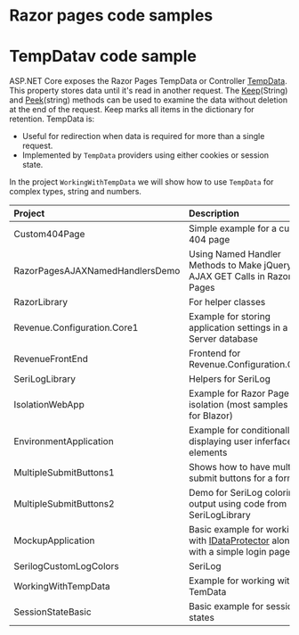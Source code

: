 # Razor pages code samples

# TempDatav code sample

ASP.NET Core exposes the Razor Pages TempData or Controller [TempData](https://learn.microsoft.com/en-us/aspnet/core/fundamentals/app-state?view=aspnetcore-3.1#tempdata-1). This property stores data until it's read in another request. The [Keep](https://learn.microsoft.com/en-us/dotnet/api/microsoft.aspnetcore.mvc.viewfeatures.itempdatadictionary.keep?view=aspnetcore-7.0)(String) and [Peek](https://learn.microsoft.com/en-us/dotnet/api/microsoft.aspnetcore.mvc.viewfeatures.itempdatadictionary.peek?view=aspnetcore-7.0)(string) methods can be used to examine the data without deletion at the end of the request. Keep marks all items in the dictionary for retention. TempData is:

- Useful for redirection when data is required for more than a single request.
- Implemented by `TempData` providers using either cookies or session state.

In the project `WorkingWithTempData` we will show how to use `TempData` for complex types, string and numbers.

| Project        |   Description    |
|:------------- |:-------------|
| Custom404Page | Simple example for a custom 404 page |
| RazorPagesAJAXNamedHandlersDemo | Using Named Handler Methods to Make jQuery AJAX GET Calls in Razor Pages |  
| RazorLibrary | For helper classes |  
| Revenue.Configuration.Core1 | Example for storing application settings in a SQL-Server database  |  
| RevenueFrontEnd | Frontend for Revenue.Configuration.Core1 |  
| SeriLogLibrary | Helpers for SeriLog |  
| IsolationWebApp | Example for Razor Pages css isolation (most samples are for Blazor) |  
| EnvironmentApplication | Example for conditionally displaying user inferface elements |  
| MultipleSubmitButtons1 | Shows how to have multiple submit buttons for a form. |  
| MultipleSubmitButtons2 | Demo for SeriLog coloring output using code from SeriLogLibrary |  
| MockupApplication | Basic example for working with [IDataProtector](https://learn.microsoft.com/en-us/dotnet/api/microsoft.aspnetcore.dataprotection.idataprotector?view=aspnetcore-7.0) along with a simple login page. |  
| SerilogCustomLogColors | SeriLog |  
| WorkingWithTempData | Example for working with TemData |  
| SessionStateBasic | Basic example for session states |  